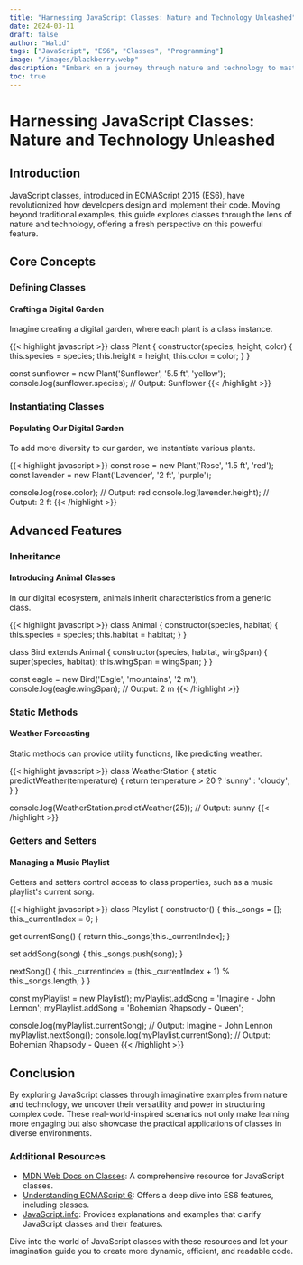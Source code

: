 ```yaml
---
title: "Harnessing JavaScript Classes: Nature and Technology Unleashed"
date: 2024-03-11
draft: false
author: "Walid"
tags: ["JavaScript", "ES6", "Classes", "Programming"]
image: "/images/blackberry.webp"
description: "Embark on a journey through nature and technology to master JavaScript classes. This guide offers vibrant examples and practical code snippets to elevate your coding skills."
toc: true
---
```


# Harnessing JavaScript Classes: Nature and Technology Unleashed

## Introduction

JavaScript classes, introduced in ECMAScript 2015 (ES6), have revolutionized how developers design and implement their code. Moving beyond traditional examples, this guide explores classes through the lens of nature and technology, offering a fresh perspective on this powerful feature.

## Core Concepts

### Defining Classes

#### Crafting a Digital Garden

Imagine creating a digital garden, where each plant is a class instance.

{{< highlight javascript >}}
class Plant {
  constructor(species, height, color) {
    this.species = species;
    this.height = height;
    this.color = color;
  }
}

const sunflower = new Plant('Sunflower', '5.5 ft', 'yellow');
console.log(sunflower.species); // Output: Sunflower
{{< /highlight >}}

### Instantiating Classes

#### Populating Our Digital Garden

To add more diversity to our garden, we instantiate various plants.

{{< highlight javascript >}}
const rose = new Plant('Rose', '1.5 ft', 'red');
const lavender = new Plant('Lavender', '2 ft', 'purple');

console.log(rose.color); // Output: red
console.log(lavender.height); // Output: 2 ft
{{< /highlight >}}

## Advanced Features

### Inheritance

#### Introducing Animal Classes

In our digital ecosystem, animals inherit characteristics from a generic class.

{{< highlight javascript >}}
class Animal {
  constructor(species, habitat) {
    this.species = species;
    this.habitat = habitat;
  }
}

class Bird extends Animal {
  constructor(species, habitat, wingSpan) {
    super(species, habitat);
    this.wingSpan = wingSpan;
  }
}

const eagle = new Bird('Eagle', 'mountains', '2 m');
console.log(eagle.wingSpan); // Output: 2 m
{{< /highlight >}}

### Static Methods

#### Weather Forecasting

Static methods can provide utility functions, like predicting weather.

{{< highlight javascript >}}
class WeatherStation {
  static predictWeather(temperature) {
    return temperature > 20 ? 'sunny' : 'cloudy';
  }
}

console.log(WeatherStation.predictWeather(25)); // Output: sunny
{{< /highlight >}}

### Getters and Setters

#### Managing a Music Playlist

Getters and setters control access to class properties, such as a music playlist's current song.

{{< highlight javascript >}}
class Playlist {
  constructor() {
    this._songs = [];
    this._currentIndex = 0;
  }

  get currentSong() {
    return this._songs[this._currentIndex];
  }

  set addSong(song) {
    this._songs.push(song);
  }

  nextSong() {
    this._currentIndex = (this._currentIndex + 1) % this._songs.length;
  }
}

const myPlaylist = new Playlist();
myPlaylist.addSong = 'Imagine - John Lennon';
myPlaylist.addSong = 'Bohemian Rhapsody - Queen';

console.log(myPlaylist.currentSong); // Output: Imagine - John Lennon
myPlaylist.nextSong();
console.log(myPlaylist.currentSong); // Output: Bohemian Rhapsody - Queen
{{< /highlight >}}

## Conclusion

By exploring JavaScript classes through imaginative examples from nature and technology, we uncover their versatility and power in structuring complex code. These real-world-inspired scenarios not only make learning more engaging but also showcase the practical applications of classes in diverse environments.

### Additional Resources

- [MDN Web Docs on Classes](https://developer.mozilla.org/en-US/docs/Web/JavaScript/Reference/Classes): A comprehensive resource for JavaScript classes.
- [Understanding ECMAScript 6](https://leanpub.com/understandinges6/read): Offers a deep dive into ES6 features, including classes.
- [JavaScript.info](https://javascript.info/classes): Provides explanations and examples that clarify JavaScript classes and their features.

Dive into the world of JavaScript classes with these resources and let your imagination guide you to create more dynamic, efficient, and readable code.
